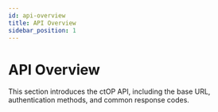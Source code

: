 ```yaml
---
id: api-overview
title: API Overview
sidebar_position: 1
---
```


# API Overview

This section introduces the ctOP API, including the base URL, authentication methods, and common response codes.
